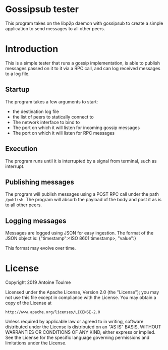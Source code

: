 # Gossipsub tester

This program takes on the libp2p daemon with gossipsub to create a simple application to send messages to all other peers.

# Introduction

This is a simple tester that runs a gossip implementation, is able to publish messages passed on it to it via a RPC call, and can log received messages to a log file.

## Startup

The program takes a few arguments to start:
* the destination log file
* the list of peers to statically connect to
* The network interface to bind to
* The port on which it will listen for incoming gossip messages
* The port on which it will listen for RPC messages

## Execution

The program runs until it is interrupted by a signal from terminal, such as interrupt.

## Publishing messages

The program will publish messages using a POST RPC call under the path `/publish`.
The program will absorb the payload of the body and post it as is to all other peers.

## Logging messages

Messages are logged using JSON for easy ingestion.
The format of the JSON object is:
{"timestamp":<ISO 8601 timestamp>, "value":<payload received>}

This format may evolve over time.

# License

Copyright 2019 Antoine Toulme

Licensed under the Apache License, Version 2.0 (the "License");
you may not use this file except in compliance with the License.
You may obtain a copy of the License at

    http://www.apache.org/licenses/LICENSE-2.0

Unless required by applicable law or agreed to in writing, software
distributed under the License is distributed on an "AS IS" BASIS,
WITHOUT WARRANTIES OR CONDITIONS OF ANY KIND, either express or implied.
See the License for the specific language governing permissions and
limitations under the License.